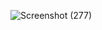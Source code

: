![Screenshot (277)](https://github.com/skygitIG/reels/assets/117715724/9c48b1c7-e030-4389-b344-fd524245a454)
